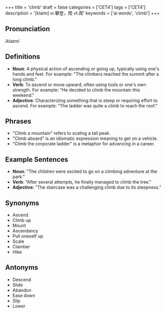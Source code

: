 +++
title = 'climb'
draft = false
categories = ['CET4']
tags = ['CET4']
description = '[klaim] vi.攀登，爬 vt.爬'
keywords = ['ai words', 'climb']
+++

## Pronunciation
/klaɪm/

## Definitions
- **Noun**: A physical action of ascending or going up, typically using one's hands and feet. For example: "The climbers reached the summit after a long climb."
- **Verb**: To ascend or move upward, often using tools or one's own strength. For example: "He decided to climb the mountain this weekend."
- **Adjective**: Characterizing something that is steep or requiring effort to ascend. For example: "The ladder was quite a climb to reach the roof."

## Phrases
- "Climb a mountain" refers to scaling a tall peak.
- "Climb aboard" is an idiomatic expression meaning to get on a vehicle.
- "Climb the corporate ladder" is a metaphor for advancing in a career.

## Example Sentences
- **Noun**: "The children were excited to go on a climbing adventure at the park."
- **Verb**: "After several attempts, he finally managed to climb the tree."
- **Adjective**: "The staircase was a challenging climb due to its steepness."

## Synonyms
- Ascend
- Climb up
- Mount
- Ascendancy
- Pull oneself up
- Scale
- Clamber
- Hike

## Antonyms
- Descend
- Slide
- Abandon
- Ease down
- Slip
- Lower
